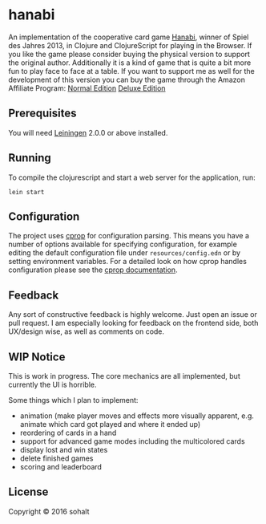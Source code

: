 # hanabi

An implementation of the cooperative card game [Hanabi](https://en.wikipedia.org/wiki/Hanabi_%28card_game%29), winner of Spiel des Jahres 2013, in Clojure and ClojureScript for playing in the Browser.
If you like the game please consider buying the physical version to support the original author. Additionally it is a kind of game that is quite a bit more fun to play face to face at a table.
If you want to support me as well for the development of this version you can buy the game through the Amazon Affiliate Program:
[Normal Edition](http://www.amazon.de/gp/product/B009CQLZR0/ref=as_li_tl?ie=UTF8&camp=1638&creative=19454&creativeASIN=B009CQLZR0&linkCode=as2&tag=wwwsohaltne03-21)
[Deluxe Edition](http://www.amazon.de/gp/product/B00ERK4GV8/ref=as_li_tl?ie=UTF8&camp=1638&creative=6742&creativeASIN=B00ERK4GV8&linkCode=as2&tag=wwwsohaltne03-21)

## Prerequisites

You will need [Leiningen][] 2.0.0 or above installed.

[leiningen]: https://github.com/technomancy/leiningen

## Running

To compile the clojurescript and start a web server for the application, run:

    lein start

## Configuration

The project uses [cprop](https://github.com/tolitius/cprop) for configuration parsing. This means you have a number of options available for specifying configuration, for example editing the default configuration file under `resources/config.edn` or by setting environment variables. For a detailed look on how cprop handles configuration please see the [cprop documentation](https://github.com/tolitius/cprop#what-does-cprop-do).
    
## Feedback

Any sort of constructive feedback is highly welcome. Just open an issue or pull request.
I am especially looking for feedback on the frontend side, both UX/design wise, as well as comments on code.

## WIP Notice

This is work in progress. The core mechanics are all implemented, but currently the UI is horrible.

Some things which I plan to implement:

- animation (make player moves and effects more visually apparent, e.g. animate which card got played and where it ended up)
- reordering of cards in a hand
- support for advanced game modes including the multicolored cards
- display lost and win states
- delete finished games
- scoring and leaderboard

## License

Copyright © 2016 sohalt
